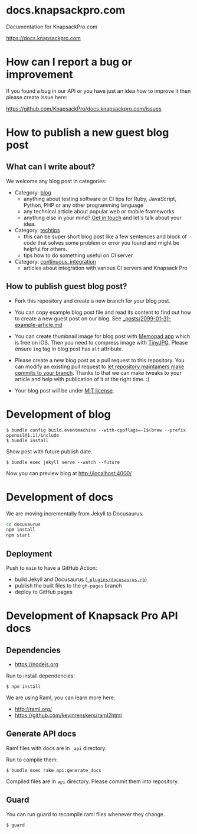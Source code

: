 # docs.knapsackpro.com

Documentation for KnapsackPro.com

https://docs.knapsackpro.com

# How can I report a bug or improvement

If you found a bug in our API or you have just an idea how to improve it then please create issue here:

https://github.com/KnapsackPro/docs.knapsackpro.com/issues

# How to publish a new guest blog post

## What can I write about?

We welcome any blog post in categories:

* Category: [blog](https://docs.knapsackpro.com/)
  * anything about testing software or CI tips for Ruby, JavaScript, Python, PHP or any other programming language
  * any technical article about popular web or mobile frameworks
  * anything else in your mind? [Get in touch](https://knapsackpro.com/contact) and let's talk about your idea.
* Category: [techtips](https://docs.knapsackpro.com/tech_tips/)
  * this can be super short blog post like a few sentences and block of code that solves some problem or error you found and might be helpful for others.
  * tips how to do something useful on CI server
* Category: [continuous\_integration](https://docs.knapsackpro.com/continuous_integration/)
  * articles about integration with various CI servers and Knapsack Pro

## How to publish guest blog post?

* Fork this repository and create a new branch for your blog post.

* You can copy example blog post file and read its content to find out how to create a new guest post on our blog.
  See [\_posts/2099-01-31-example-article.md](https://raw.githubusercontent.com/KnapsackPro/docs.knapsackpro.com/gh-pages/_posts/2099-01-31-example-article.md)

* You can create thumbnail image for blog post with [Memopad app](https://www.tayasui.com/memopad/) which is free on iOS.
  Then you need to compress image with [TinyJPG](https://tinyjpg.com).
  Please ensure `img` tag in blog post has `alt` attribute.

* Please create a new blog post as a pull request to this repository.
  You can modify an existing pull request to [let repository maintainers make commits to your branch](https://docs.github.com/en/github/collaborating-with-issues-and-pull-requests/allowing-changes-to-a-pull-request-branch-created-from-a-fork).
  Thanks to that we can make tweaks to your article and help with publication of it at the right time. :)

* Your blog post will be under [MIT license](LICENSE).

# Development of blog

    $ bundle config build.eventmachine --with-cppflags=-I$(brew --prefix openssl@1.1)/include
    $ bundle install

Show post with future publish date.

    $ bundle exec jekyll serve --watch --future

Now you can preview blog at [http://localhost:4000/](http://localhost:4000/2099/example-article)

# Development of docs

We are moving incrementally from Jekyll to Docusaurus.

```bash
cd docusaurus
npm install
npm start
```

## Deployment

Push to `main` to have a GitHub Action:

- build Jekyll and Docusaurus ([`_plugins/docusaurus.rb`](./_plugins/docusaurus.rb))
- publish the built files to the `gh-pages` branch
- deploy to GitHub pages

# Development of Knapsack Pro API docs

## Dependencies

* https://nodejs.org

Run to install dependencies:

    $ npm install

We are using Raml, you can learn more here:

* http://raml.org/
* https://github.com/kevinrenskers/raml2html

## Generate API docs

Raml files with docs are in `_api` directory.

Run to compile them:

    $ bundle exec rake api:generate_docs

Compiled files are in `api` directory. Please commit them into repository.

## Guard

You can run guard to recompile raml files whenever they change.

    $ guard
